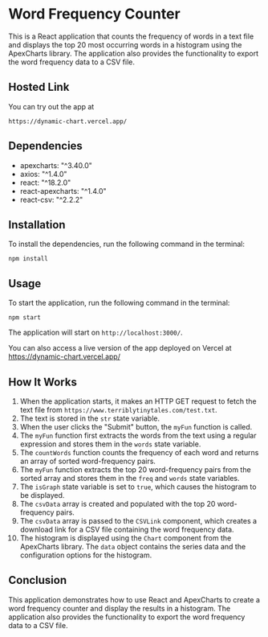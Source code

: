 # Word Frequency Counter

This is a React application that counts the frequency of words in a text file and displays the top 20 most occurring words in a histogram using the ApexCharts library. The application also provides the functionality to export the word frequency data to a CSV file.

## Hosted Link
You can try out the app at 
```
https://dynamic-chart.vercel.app/
```

## Dependencies

- apexcharts: "^3.40.0"
- axios: "^1.4.0"
- react: "^18.2.0"
- react-apexcharts: "^1.4.0"
- react-csv: "^2.2.2"

## Installation

To install the dependencies, run the following command in the terminal:

```
npm install
```

## Usage

To start the application, run the following command in the terminal:

```
npm start
```

The application will start on `http://localhost:3000/`.

You can also access a live version of the app deployed on Vercel at https://dynamic-chart.vercel.app/

## How It Works

1. When the application starts, it makes an HTTP GET request to fetch the text file from `https://www.terriblytinytales.com/test.txt`.
2. The text is stored in the `str` state variable.
3. When the user clicks the "Submit" button, the `myFun` function is called.
4. The `myFun` function first extracts the words from the text using a regular expression and stores them in the `words` state variable.
5. The `countWords` function counts the frequency of each word and returns an array of sorted word-frequency pairs.
6. The `myFun` function extracts the top 20 word-frequency pairs from the sorted array and stores them in the `freq` and `words` state variables.
7. The `isGraph` state variable is set to `true`, which causes the histogram to be displayed.
8. The `csvData` array is created and populated with the top 20 word-frequency pairs.
9. The `csvData` array is passed to the `CSVLink` component, which creates a download link for a CSV file containing the word frequency data.
10. The histogram is displayed using the `Chart` component from the ApexCharts library. The `data` object contains the series data and the configuration options for the histogram.

## Conclusion

This application demonstrates how to use React and ApexCharts to create a word frequency counter and display the results in a histogram. The application also provides the functionality to export the word frequency data to a CSV file.